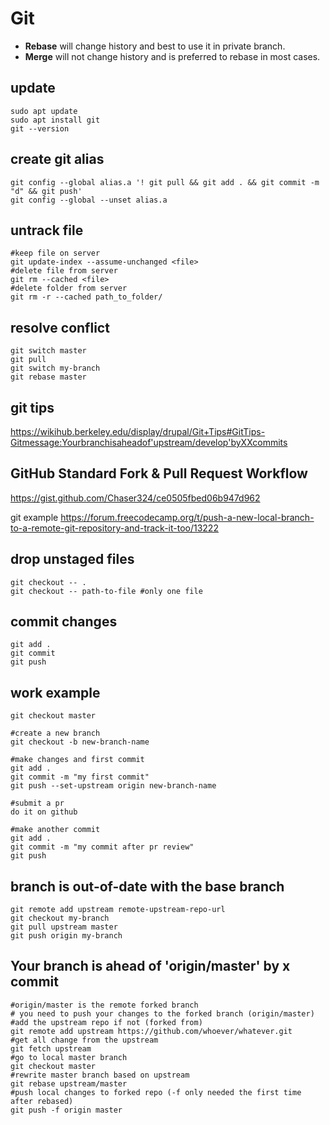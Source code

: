 # Git

- **Rebase** will change history and best to use it in private branch.
- **Merge** will not change history and is preferred to rebase in most cases.

## update
```
sudo apt update
sudo apt install git
git --version
```

## create git alias
```
git config --global alias.a '! git pull && git add . && git commit -m "d" && git push'
git config --global --unset alias.a
```

## untrack file
```
#keep file on server
git update-index --assume-unchanged <file>
#delete file from server
git rm --cached <file>
#delete folder from server
git rm -r --cached path_to_folder/
```

## resolve conflict
```
git switch master
git pull
git switch my-branch
git rebase master
```

## git tips
https://wikihub.berkeley.edu/display/drupal/Git+Tips#GitTips-Gitmessage:Yourbranchisaheadof'upstream/develop'byXXcommits

## GitHub Standard Fork & Pull Request Workflow
https://gist.github.com/Chaser324/ce0505fbed06b947d962

git example
https://forum.freecodecamp.org/t/push-a-new-local-branch-to-a-remote-git-repository-and-track-it-too/13222

## drop unstaged files
```
git checkout -- .
git checkout -- path-to-file #only one file
```

## commit changes
```
git add .
git commit
git push
```

## work example
```
git checkout master

#create a new branch
git checkout -b new-branch-name

#make changes and first commit
git add .
git commit -m "my first commit"
git push --set-upstream origin new-branch-name

#submit a pr
do it on github

#make another commit
git add .
git commit -m "my commit after pr review"
git push
```

## branch is out-of-date with the base branch
```
git remote add upstream remote-upstream-repo-url
git checkout my-branch
git pull upstream master
git push origin my-branch
```

## Your branch is ahead of 'origin/master' by x commit
```
#origin/master is the remote forked branch
# you need to push your changes to the forked branch (origin/master)
#add the upstream repo if not (forked from)
git remote add upstream https://github.com/whoever/whatever.git
#get all change from the upstream
git fetch upstream
#go to local master branch
git checkout master
#rewrite master branch based on upstream
git rebase upstream/master
#push local changes to forked repo (-f only needed the first time after rebased)
git push -f origin master
```

